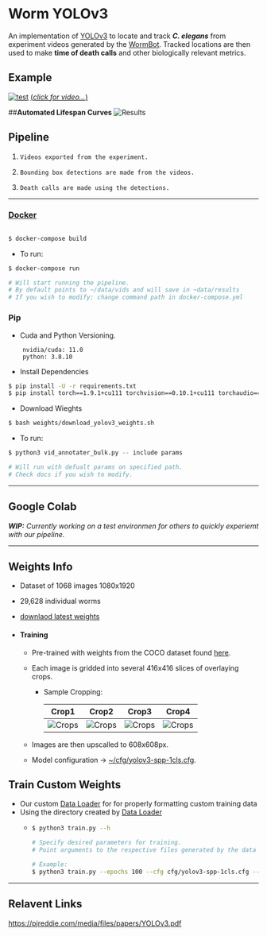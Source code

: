 # Worm YOLOv3
An implementation of [YOLOv3](https://pjreddie.com/media/files/papers/YOLOv3.pdf) to locate and track ***C. elegans*** from experiment videos generated by the [WormBot](https://github.com/JasonNPitt/wormbot). Tracked locations are then used to make **time of death calls** and other biologically relevant metrics.

## Example
[![test](https://img.youtube.com/vi/pzxg0H6FQl4/0.jpg)](
https://youtu.be/pzxg0H6FQl4)
[(*click for video...*)](https://youtu.be/pzxg0H6FQl4)

##**Automated Lifespan Curves**
![Results](https://drive.google.com/uc?export=view&id=17aDlpJQs5MTnbJ5adh5O5VaTPIiQ6zPY)

##  Pipeline
1. `Videos exported from the experiment.`
<!-- ![RawImage](https://drive.google.com/uc?export=view&id=12lVwhj4M3lJ-vphTHwiZpAzlrpbshwtB) -->
2. `Bounding box detections are made from the videos.`
<!-- 3. ![Processed](https://drive.google.com/uc?export=view&id=1yIYDmaFXVnej_rslTmtlnQ9hPwHkFc7T) -->
3. `Death calls are made using the detections.`


---

### [Docker](https://docs.docker.com/compose/install/)

```bash

$ docker-compose build
```
* To run:
```bash
$ docker-compose run

# Will start running the pipeline.
# By default points to ~/data/vids and will save in ~data/results
# If you wish to modify: change command path in docker-compose.yml
```

### Pip
* Cuda and Python Versioning.

```
    nvidia/cuda: 11.0
    python: 3.8.10
```

* Install Dependencies

```bash
$ pip install -U -r requirements.txt
$ pip install torch==1.9.1+cu111 torchvision==0.10.1+cu111 torchaudio==0.9.1 -f https://download.pytorch.org/whl/torch_stable.html
```

* Download Wieghts

```bash
$ bash weights/download_yolov3_weights.sh
```

* To run:

```bash
$ python3 vid_annotater_bulk.py -- include params

# Will run with defualt params on specified path.
# Check docs if you wish to modify.
```


---

## Google Colab

***WIP:***
*Currently working on a test environmen for others to quickly experiemt with our pipeline.*

---

## Weights Info

* Dataset of 1068 images 1080x1920
* 29,628 individual worms
* [downlaod latest weights](https://www.dropbox.com/sh/xx4kalzjxrkej26/AABzftltaYpoQiyNhkwQQOqCa?dl=1)

* #### Training
  * Pre-trained with weights from the COCO dataset found [here](https://pjreddie.com/media/files/yolov3-spp.weights).
  * Each image is gridded into several 416x416 slices of overlaying crops.
    * Sample Cropping:

      | Crop1 | Crop2 | Crop3 | Crop4 |
      | ----- | ----- | ----- | ----- |
      |  ![Crops](https://drive.google.com/uc?export=view&id=1bgnw-oaV3q2784TXzcWQg_DbM1zkNSft)| ![Crops](https://drive.google.com/uc?export=view&id=14U1OxpQSdBbYyXIlC6cEclB3XiTBWoBn)| ![Crops](https://drive.google.com/uc?export=view&id=18VkqCZxylZ0PBe3Lj8cHHZr_VMph9Aoq)| ![Crops](https://drive.google.com/uc?export=view&id=18VkqCZxylZ0PBe3Lj8cHHZr_VMph9Aoq)

  * Images are then upscalled to 608x608px.
  * Model configuration -> [~/cfg/yolov3-spp-1cls.cfg](~/cfg/yolov3-spp-1cls.cfg).




## Train Custom Weights
* Our custom [Data Loader](https://github.com/paolobif/DataLoader-Worm-Yolo3) for for properly formatting custom training data
* Using the directory created by [Data Loader](https://github.com/paolobif/DataLoader-Worm-Yolo3)
  * ```bash
    $ python3 train.py --h

    # Specify desired parameters for training.
    # Point arguments to the respective files generated by the data loader

    # Example:
    $ python3 train.py --epochs 100 --cfg cfg/yolov3-spp-1cls.cfg --data your/folder.data --img-size 608 --rect --single-cls
    ```









----
## Relavent Links

 https://pjreddie.com/media/files/papers/YOLOv3.pdf


<!-- ![worm](https://drive.google.com/uc?export=view&id=182g1x387z_wbBZYfqR3Ny56zVho3IV-C) -->